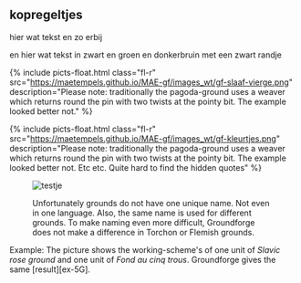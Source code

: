 <h2>kopregeltjes</h2>
  
<p class="fl-l"> hier wat tekst en zo erbij</p>
<p class="fr-l"> en hier wat tekst in zwart en groen en donkerbruin met een zwart randje</p>

{% include picts-float.html
  class="fl-r"
  src="https://maetempels.github.io/MAE-gf/images_wt/gf-slaaf-vierge.png"
  description="Please note: traditionally the pagoda-ground uses a weaver which returns round the pin with two twists at the pointy bit. The example looked better not."
%}

{% include picts-float.html
  class="fl-r"
  src="https://maetempels.github.io/MAE-gf/images_wt/gf-kleurtjes.png"
  description="Please note: traditionally the pagoda-ground uses a weaver which returns round the pin with two twists at the pointy bit. The example looked better not. Etc etc. Quite hard to find the hidden quotes"
%}


<figure class="diagram">
	<img class="fl-r" src="https://maetempels.github.io/MAE-gf/images_wt/gf-slaaf-vierge.png" alt="testje">
	<p class="fl-r">Unfortunately grounds do not have one unique name. Not even in one language. Also, the same name is used for different grounds. To make naming even more difficult, Groundforge does not make a difference in Torchon or Flemish grounds.</p>
</figure>

Example: The picture shows the <span class="elem">working-scheme's</span> of one unit of _Slavic rose ground_ and one unit of _Fond au cinq trous_. Groundforge gives the same [result][ex-5G].

<p class="break"></p>
